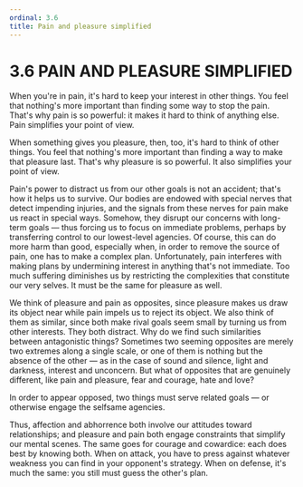 ```yaml
---
ordinal: 3.6
title: Pain and pleasure simplified
---
```


# 3.6 PAIN AND PLEASURE SIMPLIFIED 

<p>When you're in pain, it's hard to keep your interest in other things. You feel that nothing's more important than finding some way to stop the pain. That's why pain is so powerful: it makes it hard to think of anything else. Pain simplifies your point of view.</p>
<p>When something gives you pleasure, then, too, it's hard to think of other things. You feel that nothing's more important than finding a way to make that pleasure last. That's why pleasure is so powerful. It also simplifies your point of view.</p>
<p>Pain's power to distract us from our other goals is not an accident; that's how it helps us to survive. Our bodies are endowed with special nerves that detect impending injuries, and the signals from these nerves for pain make us react in special ways. Somehow, they disrupt our concerns with long-term goals &mdash; thus forcing us to focus on immediate problems, perhaps by transferring control to our lowest-level agencies. Of course, this can do more harm than good, especially when, in order to remove the source of pain, one has to make a complex plan. Unfortunately, pain interferes with making plans by undermining interest in anything that's not immediate. Too much suffering diminishes us by restricting the complexities that constitute our very selves. It must be the same for pleasure as well.</p>
<p>We think of pleasure and pain as opposites, since pleasure makes us draw its object near while pain impels us to reject its object. We also think of them as similar, since both make rival goals seem small by turning us from other interests. They both distract. Why do we find such similarities between antagonistic things? Sometimes two seeming opposites are merely two extremes along a single scale, or one of them is nothing but the absence of the other &mdash; as in the case of sound and silence, light and darkness, interest and unconcern. But what of opposites that are genuinely different, like pain and pleasure, fear and courage, hate and love?</p>
<p>In order to appear opposed, two things must serve related goals &mdash; or otherwise engage the selfsame agencies.</p>
<p>Thus, affection and abhorrence both involve our attitudes toward relationships; and pleasure and pain both engage constraints that simplify our mental scenes. The same goes for courage and cowardice: each does best by knowing both. When on attack, you have to press against whatever weakness you can find in your opponent's strategy. When on defense, it's much the same: you still must guess the other's plan.</p>